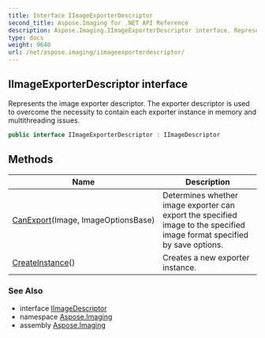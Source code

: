 ```yaml
---
title: Interface IImageExporterDescriptor
second_title: Aspose.Imaging for .NET API Reference
description: Aspose.Imaging.IImageExporterDescriptor interface. Represents the image exporter descriptor. The exporter descriptor is used to overcome the necessity to contain each exporter instance in memory and multithreading issues
type: docs
weight: 9640
url: /net/aspose.imaging/iimageexporterdescriptor/
---
```

## IImageExporterDescriptor interface

Represents the image exporter descriptor. The exporter descriptor is used to overcome the necessity to contain each exporter instance in memory and multithreading issues.

```csharp
public interface IImageExporterDescriptor : IImageDescriptor
```

## Methods

| Name | Description |
| --- | --- |
| [CanExport](../../aspose.imaging/iimageexporterdescriptor/canexport/)(Image, ImageOptionsBase) | Determines whether image exporter can export the specified image to the specified image format specified by save options. |
| [CreateInstance](../../aspose.imaging/iimageexporterdescriptor/createinstance/)() | Creates a new exporter instance. |

### See Also

* interface [IImageDescriptor](../iimagedescriptor/)
* namespace [Aspose.Imaging](../../aspose.imaging/)
* assembly [Aspose.Imaging](../../)


